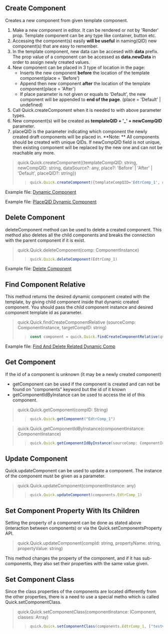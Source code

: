 ## Create Component

Creates a new component from given template component. 
1.   Make a new component in editor. It can be rendered or not by 'Render' prop. Template component can be any type like container, button etc.
2.   Accessing the component(s) easily **will be useful** in naming(QID) new component(s) that are easy to remember.
3.   In the template component, new data can be accesed with **data** prefix. The prop value of a component can be accessed as **data.newData** in order to assign newly created values.
4.   New component can be placed in 3 type of location in the page: 
     *   Inserts the new component **before** the location of the template component(place = 'Before')
     *   Append then new component **after** the location of the template component(place = 'After')
     *   If place parameter is not given or equals to 'Default', the new component will be appended to **end of the page**. (place = 'Default' | undefined)
5.   Call Quick.createComponent when it is needed to with above parameter types.
6.   New component(s) will be created as **templateQID + '_' + newCompQID** parameter.
7.   placeQID is the parameter indicating which component the newly created draft components will be placed in.
**Note: ** All components should be created with unique QIDs. If newCompQID field is not unique, then existing component will be replaced by the new one and can not be reachable any more.

> quick.Quick.createComponent({templateCompQID: string, newCompQID: string, dataSource?: any, place?: 'Before' | 'After' | 'Default', placeQID?: string})
> > ```js
> > quick.Quick.createComponent({templateCompQID='EdtrComp_1', newCompQID='uniqueValue', dataSource= {name='Test Comp Name', id=[{test='object'}], place='Before', placeQID='EdtrComp_2'})
> > ```

Example file: <a href="" onclick="this.href='?q=qjsons/dynamicComp.qjson'; this.target=(window.location !== window.parent.location) ? '' : '_blank';"  target=''>Dynamic Component</a>

Example file: <a href="" onclick="this.href='?q=qjsons/placeQidDynamic.qjson'; this.target=(window.location !== window.parent.location) ? '' : '_blank';"  target=''>PlaceQID Dynamic Component</a>


## Delete Component

deleteComponent method can be used to delete a created component. This method also deletes all the child components and breaks the connection with the parent component if it is exist.

> quick.Quick.deleteComponent(comp: ComponentInstance)
> > ```js
> > quick.Quick.deleteComponent(EdtrComp_1)
> > ```

Example file: <a href="" onclick="this.href='?q=qjsons/deleteComponent.qjson'; this.target=(window.location !== window.parent.location) ? '' : '_blank';"  target=''>Delete Component</a>

## Find Component Relative

This method returns the desired dynamic component created with the template, by giving child component inside that dynamic created component. You should pass the child component instance and desired component template id as parameter.

> quick.Quick.findCreateComponentRelative (sourceComp: ComponentInstance, targetCompID: string)
> > ```js
> > const component = quick.Quick.findCreateComponentRelative(quick.this,"tmpCrsItemLatePayment")
> > ```


Example file: <a href="" onclick="this.href='?q=qjsons/findAndDeleteRelatedDynamicComp.qjson'; this.target=(window.location !== window.parent.location) ? '' : '_blank';"  target=''>Find And Delete Related Dynamic Comp</a>

## Get Component

If the id of a component is unknown (it may be a newly created component)
- getComponent can be used if the component is created and can not be found on "components" keyword but the id of it known
- getComponentIdByInstance can be used to access the id of this component.

> quick.Quick.getComponent(compID: String)
> > ```js
> > quick.Quick.getComponent("EdtrComp_1")
> > ```

> quick.Quick.getComponentIdByInstance(componentInstance: ComponentInstance)
> > ```js
> > quick.Quick.getComponentIdByInstance(sourceComp: ComponentInstance)
> > ```

## Update Component

Quick.updateComponent can be used to update a component. The instance of the component must be given as a parameter.

> quick.Quick.updateComponent(componentInstance: any)
> > ```js
> > quick.Quick.updateComponent(components.EdtrComp_1)
> > ```

## Set Component Property With Its Children 

Setting the property of a component can be done as stated above (interaction between components) or via the Quick.setComponentsProperty API. 

> quick.Quick.updateComponent(compId: string, propertyName: string, propertyValue: string)

This method changes the property of the component, and if it has sub-components, they also set their properties with the same value given.

## Set Component Class

Since the class properties of the components are located differently from the other properties, there is a need to use a special metho which is called Quick.setComponentClass. 

> quick.Quick.setComponentClass(componentInstance: IComponent, classes: Array<string>)
> > ```ts
> > quick.Quick.setComponentClass(components.EdtrComp_1, ["testClass1", "testClass2"])
> > ```